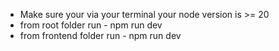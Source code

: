 - Make sure your via your terminal your node version is >= 20
- from root folder run - npm run dev
- from frontend folder run - npm run dev
  
